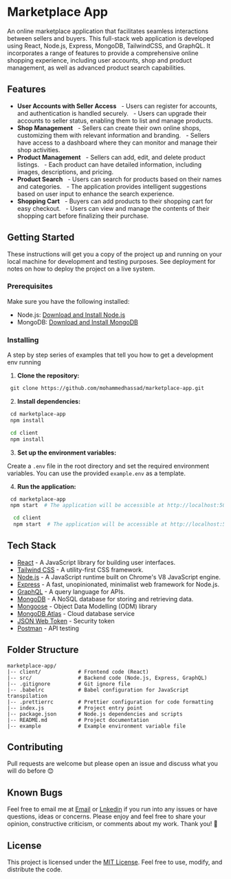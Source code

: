 # Marketplace App

An online marketplace application that facilitates seamless interactions between sellers and buyers. This full-stack web application is developed using React, Node.js, Express, MongoDB, TailwindCSS, and GraphQL. It incorporates a range of features to provide a comprehensive online shopping experience, including user accounts, shop and product management, as well as advanced product search capabilities.

## Features

- **User Accounts with Seller Access**
    - Users can register for accounts, and authentication is handled securely.
    - Users can upgrade their accounts to seller status, enabling them to list and manage products.
- **Shop Management**
    - Sellers can create their own online shops, customizing them with relevant information and branding.
    - Sellers have access to a dashboard where they can monitor and manage their shop activities.
- **Product Management**
    - Sellers can add, edit, and delete product listings.
    - Each product can have detailed information, including images, descriptions, and pricing.
- **Product Search**
    - Users can search for products based on their names and categories.
    - The application provides intelligent suggestions based on user input to enhance the search experience.
- **Shopping Cart**
    - Buyers can add products to their shopping cart for easy checkout.
    - Users can view and manage the contents of their shopping cart before finalizing their purchase.

## Getting Started

These instructions will get you a copy of the project up and running on your local machine for development and testing purposes. See deployment for notes on how to deploy the project on a live system.

### Prerequisites

Make sure you have the following installed:

- Node.js: [Download and Install Node.js](https://nodejs.org/)
- MongoDB: [Download and Install MongoDB](https://www.mongodb.com/try/download/community)

### Installing

A step by step series of examples that tell you how to get a development env running

1. **Clone the repository:**

```bash
 git clone https://github.com/mohammedhassad/marketplace-app.git
```

2. **Install dependencies:**

```bash
 cd marketplace-app
 npm install

 cd client
 npm install
```

3. **Set up the environment variables:**

Create a `.env` file in the root directory and set the required environment variables. You can use the provided `example.env` as a template.

4. **Run the application:**

```bash
 cd marketplace-app
 npm start  # The application will be accessible at http://localhost:5000

  cd client
  npm start  # The application will be accessible at http://localhost:5173
```

## Tech Stack

- [React](https://react.dev/) - A JavaScript library for building user interfaces.
- [Tailwind CSS](https://tailwindcss.com/) - A utility-first CSS framework.
- [Node.js](https://nodejs.org/) - A JavaScript runtime built on Chrome's V8 JavaScript engine.
- [Express](https://expressjs.com/) - A fast, unopinionated, minimalist web framework for Node.js.
- [GraphQL](https://graphql.org/) - A query language for APIs.
- [MongoDB](https://www.mongodb.com/try/download/community) - A NoSQL database for storing and retrieving data.
- [Mongoose](https://mongoosejs.com/) - Object Data Modelling (ODM) library
- [MongoDB Atlas](https://www.mongodb.com/cloud/atlas) - Cloud database service
- [JSON Web Token](https://jwt.io/) - Security token
- [Postman](https://www.getpostman.com/) - API testing

## Folder Structure

```
marketplace-app/
|-- client/            # Frontend code (React)
|-- src/               # Backend code (Node.js, Express, GraphQL)
|-- .gitignore         # Git ignore file
|-- .babelrc           # Babel configuration for JavaScript transpilation
|-- .prettierrc        # Prettier configuration for code formatting
|-- index.js           # Project entry point
|-- package.json       # Node.js dependencies and scripts
|-- README.md          # Project documentation
|-- example            # Example environment variable file
```

## Contributing

Pull requests are welcome but please open an issue and discuss what you will do before 😊

## Known Bugs

Feel free to email me at [Email](mailto:mohammed.hassad98@gmail.com) or [Lnkedin](https://linkedin.com/me/mohemedhassad) if you run into any issues or have questions, ideas or concerns. Please enjoy and feel free to share your opinion, constructive criticism, or comments about my work. Thank you! 🙂

## License

This project is licensed under the [MIT License](/LICENSE). Feel free to use, modify, and distribute the code.
